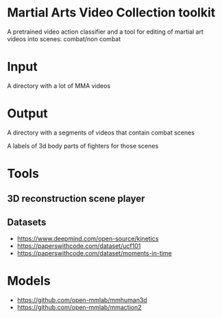 # Martial Arts Video Collection toolkit
A pretrained video action classifier and a tool for editing of martial art videos into scenes: combat/non combat


# Input

A directory with a lot of MMA videos

# Output

A directory with a segments of videos that contain combat scenes

A labels of 3d body parts of fighters for those scenes

# Tools

## 3D reconstruction scene player


## Datasets

 - https://www.deepmind.com/open-source/kinetics
 - https://paperswithcode.com/dataset/ucf101
 - https://paperswithcode.com/dataset/moments-in-time


# Models

 - https://github.com/open-mmlab/mmhuman3d
 - https://github.com/open-mmlab/mmaction2



